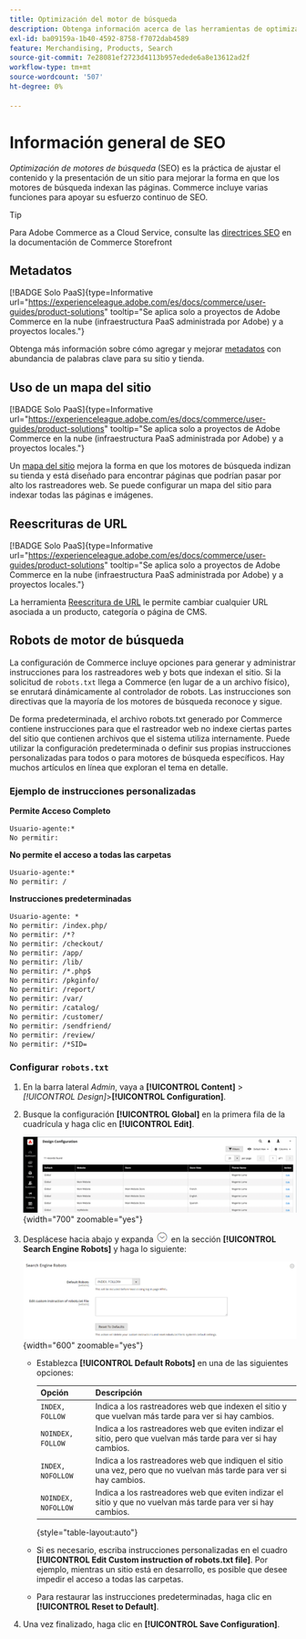 ```yaml
---
title: Optimización del motor de búsqueda
description: Obtenga información acerca de las herramientas de optimización de los motores de búsqueda (SEO) para sitios de Commerce y las prácticas recomendadas para una SEO óptima.
exl-id: ba09159a-1b40-4592-8758-f7072dab4589
feature: Merchandising, Products, Search
source-git-commit: 7e28081ef2723d4113b957edede6a8e13612ad2f
workflow-type: tm+mt
source-wordcount: '507'
ht-degree: 0%

---
```


# Información general de SEO

_Optimización de motores de búsqueda_ (SEO) es la práctica de ajustar el contenido y la presentación de un sitio para mejorar la forma en que los motores de búsqueda indexan las páginas. Commerce incluye varias funciones para apoyar su esfuerzo continuo de SEO.

>[!TIP]
>
>Para Adobe Commerce as a Cloud Service, consulte las [directrices SEO](https://experienceleague.adobe.com/developer/commerce/storefront/setup/seo/indexing/?lang=es) en la documentación de Commerce Storefront

## Metadatos

[!BADGE Solo PaaS]{type=Informative url="https://experienceleague.adobe.com/es/docs/commerce/user-guides/product-solutions" tooltip="Se aplica solo a proyectos de Adobe Commerce en la nube (infraestructura PaaS administrada por Adobe) y a proyectos locales."}

Obtenga más información sobre cómo agregar y mejorar [metadatos](meta-data.md) con abundancia de palabras clave para su sitio y tienda.

## Uso de un mapa del sitio

[!BADGE Solo PaaS]{type=Informative url="https://experienceleague.adobe.com/es/docs/commerce/user-guides/product-solutions" tooltip="Se aplica solo a proyectos de Adobe Commerce en la nube (infraestructura PaaS administrada por Adobe) y a proyectos locales."}

Un [mapa del sitio](sitemap-xml.md) mejora la forma en que los motores de búsqueda indizan su tienda y está diseñado para encontrar páginas que podrían pasar por alto los rastreadores web. Se puede configurar un mapa del sitio para indexar todas las páginas e imágenes.

## Reescrituras de URL

[!BADGE Solo PaaS]{type=Informative url="https://experienceleague.adobe.com/es/docs/commerce/user-guides/product-solutions" tooltip="Se aplica solo a proyectos de Adobe Commerce en la nube (infraestructura PaaS administrada por Adobe) y a proyectos locales."}

La herramienta [Reescritura de URL](url-rewrite.md) le permite cambiar cualquier URL asociada a un producto, categoría o página de CMS.

## Robots de motor de búsqueda

La configuración de Commerce incluye opciones para generar y administrar instrucciones para los rastreadores web y bots que indexan el sitio. Si la solicitud de `robots.txt` llega a Commerce (en lugar de a un archivo físico), se enrutará dinámicamente al controlador de robots. Las instrucciones son directivas que la mayoría de los motores de búsqueda reconoce y sigue.

De forma predeterminada, el archivo robots.txt generado por Commerce contiene instrucciones para que el rastreador web no indexe ciertas partes del sitio que contienen archivos que el sistema utiliza internamente. Puede utilizar la configuración predeterminada o definir sus propias instrucciones personalizadas para todos o para motores de búsqueda específicos. Hay muchos artículos en línea que exploran el tema en detalle.

### Ejemplo de instrucciones personalizadas

**Permite Acceso Completo**

    Usuario-agente:*
    No permitir:

**No permite el acceso a todas las carpetas**

    Usuario-agente:*
    No permitir: /

**Instrucciones predeterminadas**

    Usuario-agente: *
    No permitir: /index.php/
    No permitir: /*?
    No permitir: /checkout/
    No permitir: /app/
    No permitir: /lib/
    No permitir: /*.php$
    No permitir: /pkginfo/
    No permitir: /report/
    No permitir: /var/
    No permitir: /catalog/
    No permitir: /customer/
    No permitir: /sendfriend/
    No permitir: /review/
    No permitir: /*SID=

### Configurar `robots.txt`

1. En la barra lateral _Admin_, vaya a **[!UICONTROL Content]** > _[!UICONTROL Design]_>**[!UICONTROL Configuration]**.

1. Busque la configuración **[!UICONTROL Global]** en la primera fila de la cuadrícula y haga clic en **[!UICONTROL Edit]**.

   ![Configuración de diseño global](./assets/design-configuration-grid.png){width="700" zoomable="yes"}

1. Desplácese hacia abajo y expanda ![Selector de expansión](../assets/icon-display-expand.png) en la sección **[!UICONTROL Search Engine Robots]** y haga lo siguiente:

   ![Configuración de diseño: robots de motor de búsqueda](./assets/design-configuration-search-engine-robots.png){width="600" zoomable="yes"}

   - Establezca **[!UICONTROL Default Robots]** en una de las siguientes opciones:

     | Opción | Descripción |
     |------|------------|
     | `INDEX, FOLLOW` | Indica a los rastreadores web que indexen el sitio y que vuelvan más tarde para ver si hay cambios. |
     | `NOINDEX, FOLLOW` | Indica a los rastreadores web que eviten indizar el sitio, pero que vuelvan más tarde para ver si hay cambios. |
     | `INDEX, NOFOLLOW` | Indica a los rastreadores web que indiquen el sitio una vez, pero que no vuelvan más tarde para ver si hay cambios. |
     | `NOINDEX, NOFOLLOW` | Indica a los rastreadores web que eviten indizar el sitio y que no vuelvan más tarde para ver si hay cambios. |

     {style="table-layout:auto"}

   - Si es necesario, escriba instrucciones personalizadas en el cuadro **[!UICONTROL Edit Custom instruction of robots.txt file]**. Por ejemplo, mientras un sitio está en desarrollo, es posible que desee impedir el acceso a todas las carpetas.

   - Para restaurar las instrucciones predeterminadas, haga clic en **[!UICONTROL Reset to Default]**.

1. Una vez finalizado, haga clic en **[!UICONTROL Save Configuration]**.
